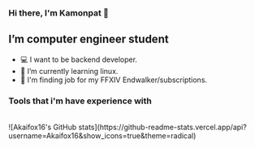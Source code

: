### Hi there, I'm Kamonpat 👋

## I’m computer engineer student
 - 💻 I want to be backend developer.
 - 🌱 I’m currently learning linux.
 - 💸 I'm finding job for my FFXIV Endwalker/subscriptions.

### Tools that i'm have experience with
<br />
![Akaifox16's GitHub stats](https://github-readme-stats.vercel.app/api?username=Akaifox16&show_icons=true&theme=radical)
